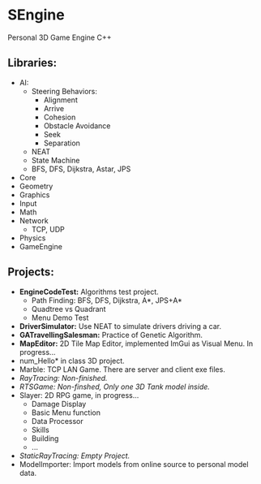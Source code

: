 # SEngine
Personal 3D Game Engine
C++

## Libraries:
- AI:
  - Steering Behaviors:
    - Alignment
    - Arrive
    - Cohesion
    - Obstacle Avoidance
    - Seek
    - Separation
  - NEAT
  - State Machine
  - BFS, DFS, Dijkstra, Astar, JPS
- Core
- Geometry
- Graphics
- Input
- Math
- Network
  - TCP, UDP
- Physics
- GameEngine

## Projects:
- **EngineCodeTest:** Algorithms test project.
   - Path Finding: BFS, DFS, Dijkstra, A*, JPS+A*
   - Quadtree vs Quadrant
   - Menu Demo Test
- **DriverSimulator:** Use NEAT to simulate drivers driving a car.
- **GATravellingSalesman:** Practice of Genetic Algorithm.
- **MapEditor:** 2D Tile Map Editor, implemented ImGui as Visual Menu. In progress...
- num_Hello* in class 3D project.
- Marble: TCP LAN Game. There are server and client exe files.
- *RayTracing: Non-finished.*
- *RTSGame: Non-finshed, Only one 3D Tank model inside.*
- Slayer: 2D RPG game, in progress...
  - Damage Display
  - Basic Menu function
  - Data Processor
  - Skills
  - Building
  - ...
- *StaticRayTracing: Empty Project.*
- ModelImporter: Import models from online source to personal model data.
